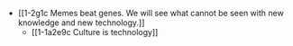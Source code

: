- [[1-2g1c Memes beat genes. We will see what cannot be seen with new knowledge and new technology.]]
	- [[1-1a2e9c Culture is technology]]